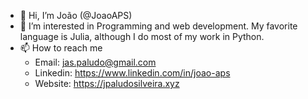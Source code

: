 - 👋 Hi, I’m João (@JoaoAPS)
- 👀 I’m interested in Programming and web development. My favorite language is Julia, although I do most of my work in Python.
- 📫 How to reach me
  + Email: jas.paludo@gmail.com
  + Linkedin: https://www.linkedin.com/in/joao-aps
  + Website: https://jpaludosilveira.xyz

<!---
JoaoAPS/JoaoAPS is a ✨ special ✨ repository because its `README.md` (this file) appears on your GitHub profile.
You can click the Preview link to take a look at your changes.
--->
